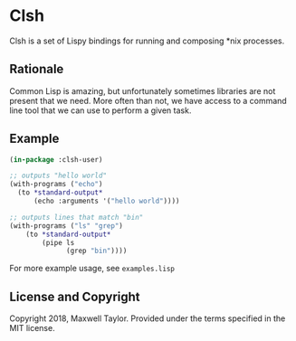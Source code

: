 # Clsh

Clsh is a set of Lispy bindings for running and composing *nix processes.

## Rationale

Common Lisp is amazing, but unfortunately sometimes libraries are not present that we need. More often than not, we have access to a command line tool that we can use to perform a given task.

## Example
```lisp
(in-package :clsh-user)

;; outputs "hello world"
(with-programs ("echo")
  (to *standard-output*
      (echo :arguments '("hello world"))))

;; outputs lines that match "bin"
(with-programs ("ls" "grep")
    (to *standard-output*
        (pipe ls
              (grep "bin"))))
```

For more example usage, see `examples.lisp`

## License and Copyright
Copyright 2018, Maxwell Taylor. Provided under the terms specified in the MIT license. 